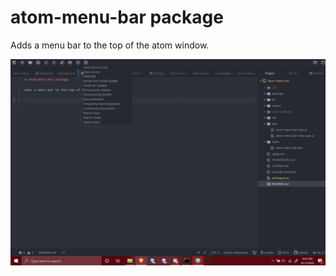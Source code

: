 # atom-menu-bar package

Adds a menu bar to the top of the atom window.

![Screenshot](/assets/menubar.png)
